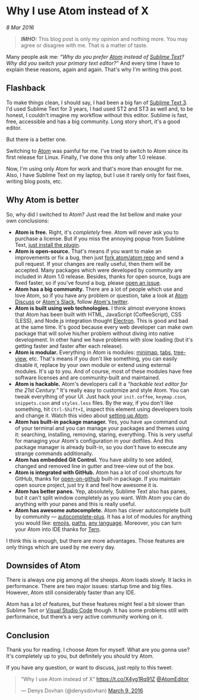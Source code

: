 # Why I use Atom instead of X

_8 Mar 2016_

> **_IMHO:_** This blog post is only _my opinion_ and nothing more. You may agree or disagree with me. That is a matter of taste.

Many people ask me: _“Why do you prefer [Atom][atom] instead of [Sublime Text][st3]? Why did you switch your primary text editor?”_ And every time I have to explain these reasons, again and again. That's why I'm writing this post.

## Flashback

To make things clean, I should say, I had been a big fan of [Sublime Text 3][st3]. I'd used Sublime Text for 3 years, I had used ST2 and ST3 as well and, to be honest, I couldn't imagine my workflow without this editor. Sublime is fast, free, accessible and has a big community. Long story short, it's a good editor.

But there is a better one.

Switching to [Atom][atom] was painful for me. I've tried to switch to Atom since its first release for Linux. Finally, I've done this only after 1.0 release.

Now, I'm using only Atom for work and that's more than enought for me. Also, I have Sublime Text on my laptop, but I use it rarely only for fast fixes, writing blog posts, etc.

## Why Atom is better

So, why did I switched to Atom? Just read the list bellow and make your own conclusions:

* **Atom is free.** Right, it's _completely_ free. Atom will never ask you to purchase a license. But if you miss the annoying popup from Sublime Text, [just install the plugin](https://atom.io/packages/unregistered).
* **Atom is open-source.** That's means if you want to make an improvements or fix a bug, then just [fork atom/atom repo](https://github.com/atom/atom) and send a pull request. If your changes are really useful, then them will be accepted. Many packages which were developed by community are included in Atom 1.0 release. Besides, thanks for open source, bugs are fixed faster, so if you've found a bug, please [open an issue](https://github.com/atom/atom/issues/new).
* **Atom has a big community.** There are a lot of people which use and love Atom, so if you have any problem or question, take a look at [Atom Discuss](https://discuss.atom.io/) or [Atom's Slack](http://atom-slack.herokuapp.com/), follow [Atom's twitter](https://twitter.com/AtomEditor).
* **Atom is built using web technologies.** I think almost everyone knows that Atom has been built with HTML, JavaScript (CoffeeScript), CSS (LESS), and Node.js integration thought [Electron](http://electron.atom.io/). This is good and bad at the same time. It's good because every web developer can make own package that will solve his/her problem without diving into native development. In other hand we have problems with slow loading (but it's getting faster and faster after each release).
* **Atom is modular.** Everything in Atom is modules: [minimap](https://atom.io/packages/minimap), [tabs](https://atom.io/packages/tabs), [tree-view](https://atom.io/packages/tree-view), etc. That's means if you don't like something, you can easily disable it, replace by your own module or extend using external modules. It's up to you. And of course, most of these modules have free software licenses and are community-built and maintained.
* **Atom is hackable.** Atom's developers call it a _“hackable text editor
for the 21st Century.”_ It's really easy to customize and style Atom. You can tweak everything of your UI. Just hack your `init.coffee`, `keymap.cson`, `snippets.cson` and `styles.less` files. By the way, if you don't like something, hit `Ctrl-Shift+I`, inspect this element using developers tools and change it. Watch this video about [setting up Atom](https://www.youtube.com/watch?v=U5POoGSrtGg).
* **Atom has built-in package manager.** Yes, you have `apm` command out of your terminal and you can manage your packages and themes using it: searching, installing, removing, staring, everything. This is very useful for managing your Atom's configuration in your dotfiles. And this package manager is already built-in, so you don't have to execute any strange commands additionally.
* **Atom has embedded Git Control.** You have ability to see added, changed and removed line in gutter and tree-view out of the box.
* **Atom is integrated with GitHub.** Atom has a lot of cool shortcuts for GitHub, thanks for [open-on-github](https://github.com/atom/open-on-github) built-in package. If you maintain open source project, just try it and feel how awesome it is.
* **Atom has better panes.** Yep, absolutely, Sublime Text also has panes, but it can't split window completely as you want. With Atom you can do anything with your panes and this is really useful.
* **Atom has awesome autocomplete.** Atom has clever autocomplete built by community — [autocomplete-plus](https://github.com/atom/autocomplete-plus). It has a lot of modules for anything you would like: [emojis](https://atom.io/packages/autocomplete-emojis), [paths](https://atom.io/packages/autocomplete-paths), [any language](https://github.com/atom/autocomplete-plus/wiki/Autocomplete-Providers). Moreover, you can turn your Atom into IDE thanks for [Tern](https://atom.io/packages/atom-ternjs).

I think this is enough, but there are more advantages. Those features are only things which are used by me every day.

## Downsides of Atom

There is always one pig among all the sheeps. Atom loads slowly. It lacks in performance. There are two major issues: startup time and big files. However, Atom still considerably faster than any IDE.

Atom has a lot of features, but these features might feel a bit slower than Sublime Text or [Visual Studio Code][vsc] though. It has some problems still with performance, but there’s a very active community working on it.

## Conclusion

Thank you for reading. I choose Atom for myself. What are you gonna use? It's completely up to you, but definitely you _should_ try Atom.

If you have any question, or want to discuss, just reply to this tweet:

<blockquote class="twitter-tweet tw-align-center" data-lang="en"><p lang="en" dir="ltr">“Why I use Atom instead of X” <a href="https://t.co/X4yg1Rq91Z">https://t.co/X4yg1Rq91Z</a> <a href="https://twitter.com/AtomEditor">@AtomEditor</a></p>&mdash; Denys Dovhan (@denysdovhan) <a href="https://twitter.com/denysdovhan/status/707557648007340032">March 9, 2016</a></blockquote>
<script async src="//platform.twitter.com/widgets.js" charset="utf-8"></script>

<!-- References -->

[atom]: https://atom.io
[st3]: https://www.sublimetext.com/3
[vsc]: https://code.visualstudio.com/
